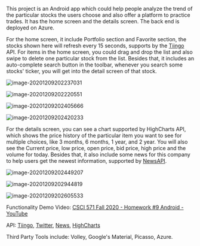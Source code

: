 This project is an Android app which could help people analyze the trend of the particular stocks the users choose and also offer a platform to practice trades. It has the home screen and the details screen. The back end is deployed on Azure.

For the home screen, it include Portfolio section and Favorite section, the stocks shown here will refresh every 15 seconds, supports by the [Tiingo](https://www.tiingo.com/) API. For items in the home screen, you could drag and drop the list and also swipe to delete one particular stock from the list. Besides that, it includes an auto-complete search button in the toolbar, whenever you search some stocks' ticker, you will get into the detail screen of that stock.



![image-20201209202237031](https://github.com/shuowang97/Android-Stock-Analyzer-and-Trader/blob/main/img-github/image-20201209202237031.png)



![image-20201209202220551](https://github.com/shuowang97/Android-Stock-Analyzer-and-Trader/blob/main/img-github/image-20201209202220551.png)



![image-20201209202405666](https://github.com/shuowang97/Android-Stock-Analyzer-and-Trader/blob/main/img-github/image-20201209202405666.png)



![image-20201209202420233](https://github.com/shuowang97/Android-Stock-Analyzer-and-Trader/blob/main/img-github/image-20201209202420233.png)



For the details screen, you can see a chart supported by HighCharts API, which shows the price history of the particular item you want to see for multiple choices, like 3 months, 6 months, 1 year, and 2 year. You will also see the Current price, low price, open price, bid price, high price and the volume for today.  Besides that, it also include some news for this company to help users get the newest information, supported by  [NewsAPI](https://newsapi.org/).



![image-20201209202449207](https://github.com/shuowang97/Android-Stock-Analyzer-and-Trader/blob/main/img-github/image-20201209202449207.png)



![image-20201209202944819](https://github.com/shuowang97/Android-Stock-Analyzer-and-Trader/blob/main/img-github/image-20201209202944819.png)



![image-20201209202605533](https://github.com/shuowang97/Android-Stock-Analyzer-and-Trader/blob/main/img-github/image-20201209202605533.png)



Functionality Demo Video: [CSCI 571 Fall 2020 - Homework #9 Android - YouTube](https://www.youtube.com/watch?v=VH63nyau-Nc&feature=youtu.be)



API: [Tiingo](https://www.tiingo.com/), [Twitter](https://developer.twitter.com/en/docs/twitter-for-websites/tweet-button/guides/web-intent), [News](https://newsapi.org/), [HighCharts](https://www.highcharts.com/)



Third Party Tools include: Volley, Google's Material, Picasso, Azure. 

